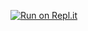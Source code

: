 [![Run on Repl.it](https://repl.it/badge/github/rubygarage/shopapp-ios)](https://repl.it/github/rubygarage/shopapp-ios)